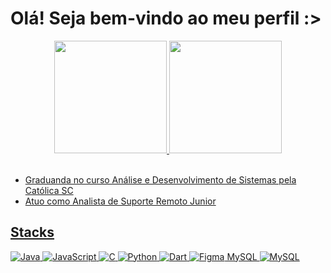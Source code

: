 # Olá! Seja bem-vindo ao meu perfil :> 

<div align="center">
<a href="https://github.com/vllyxw">
<img height="180em" src="https://github-readme-stats.vercel.app/api?username=vllyxw&theme=midnight-purple&show_icons=true"/>
<img height="180em" src="https://github-readme-stats.vercel.app/api/top-langs/?username=vllyxw&theme=midnight-purple&layout=compact"/>
</div>

<br>

* Graduanda no curso Análise e Desenvolvimento de Sistemas pela Católica SC
* Atuo como Analista de Suporte Remoto Junior

<h2>Stacks</h2>

![Java](https://img.shields.io/badge/java-%23ED8B00.svg?style=for-the-badge&logo=openjdk&logoColor=white)	![JavaScript](https://img.shields.io/badge/javascript-%23323330.svg?style=for-the-badge&logo=javascript&logoColor=%23F7DF1E) ![C](https://img.shields.io/badge/c-%2300599C.svg?style=for-the-badge&logo=c&logoColor=white) 	![Python](https://img.shields.io/badge/python-3670A0?style=for-the-badge&logo=python&logoColor=ffdd54) 	![Dart](https://img.shields.io/badge/dart-%230175C2.svg?style=for-the-badge&logo=dart&logoColor=white) ![Figma](https://img.shields.io/badge/figma-%23F24E1E.svg?style=for-the-badge&logo=figma&logoColor=white) MySQL	![MySQL](https://img.shields.io/badge/mysql-4479A1.svg?style=for-the-badge&logo=mysql&logoColor=white)


 
